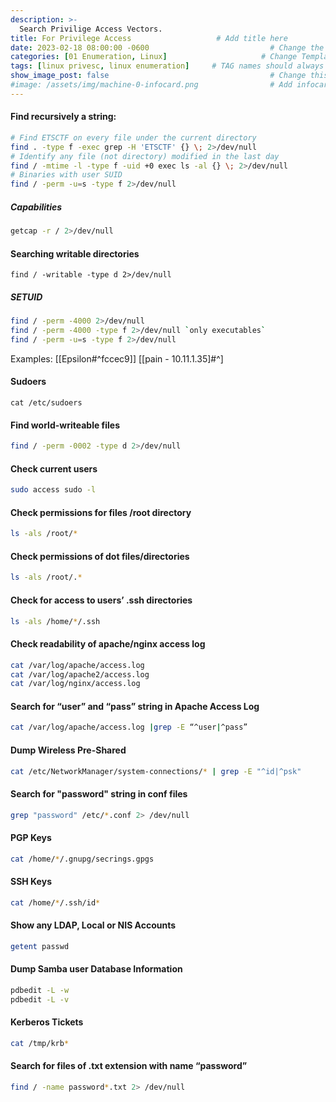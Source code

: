```yaml
---
description: >-
  Search Privilige Access Vectors.
title: For Privilege Access                   # Add title here
date: 2023-02-18 08:00:00 -0600                           # Change the date to match completion date
categories: [01 Enumeration, Linux]                     # Change Templates to Writeup
tags: [linux privesc, linux enumeration]     # TAG names should always be lowercase; replace template with writeup, and add relevant tags
show_image_post: false                                    # Change this to true
#image: /assets/img/machine-0-infocard.png                # Add infocard image here for post preview image
---
```

#### Find recursively a string:
```bash
# Find ETSCTF on every file under the current directory
find . -type f -exec grep -H 'ETSCTF' {} \; 2>/dev/null
# Identify any file (not directory) modified in the last day
find / -mtime -l -type f -uid +0 exec ls -al {} \; 2>/dev/null
# Binaries with user SUID
find / -perm -u=s -type f 2>/dev/null
```

##### Capabilities
```bash
getcap -r / 2>/dev/null
```

#### Searching writable directories
```
find / -writable -type d 2>/dev/null
```

##### SETUID
```bash
find / -perm -4000 2>/dev/null
find / -perm -4000 -type f 2>/dev/null `only executables`
find / -perm -u=s -type f 2>/dev/null
```
Examples:
[[Epsilon#^fccec9]]
[[pain - 10.11.1.35]#^]

#### Sudoers
``` 
cat /etc/sudoers
```

#### Find world-writeable files
```bash
find / -perm -0002 -type d 2>/dev/null
```

#### Check current users
```bash
sudo access sudo -l
```

#### Check permissions for files /root directory 
```bash
ls -als /root/*
```

#### Check permissions of dot files/directories
```bash
ls -als /root/.*
```

#### Check for access to users’ .ssh directories
```bash
ls -als /home/*/.ssh
```

#### Check readability of apache/nginx access log
```bash
cat /var/log/apache/access.log
cat /var/log/apache2/access.log
cat /var/log/nginx/access.log
```

#### Search for “user” and “pass” string in Apache Access Log
```bash
cat /var/log/apache/access.log |grep -E “^user|^pass”
```

#### Dump Wireless Pre-Shared
```bash
cat /etc/NetworkManager/system-connections/* | grep -E "^id|^psk"
```

#### Search for "password" string in conf files
```bash
grep "password" /etc/*.conf 2> /dev/null
```

#### PGP Keys
```bash
cat /home/*/.gnupg/secrings.gpgs
```

#### SSH Keys
```bash
cat /home/*/.ssh/id*
```

#### Show any LDAP, Local or NIS Accounts
```bash
getent passwd
```

#### Dump Samba user Database Information
```bash
pdbedit -L -w
pdbedit -L -v
```

#### Kerberos Tickets
```bash
cat /tmp/krb*
```

#### Search for files of .txt extension with name “password”
```bash
find / -name password*.txt 2> /dev/null
```


